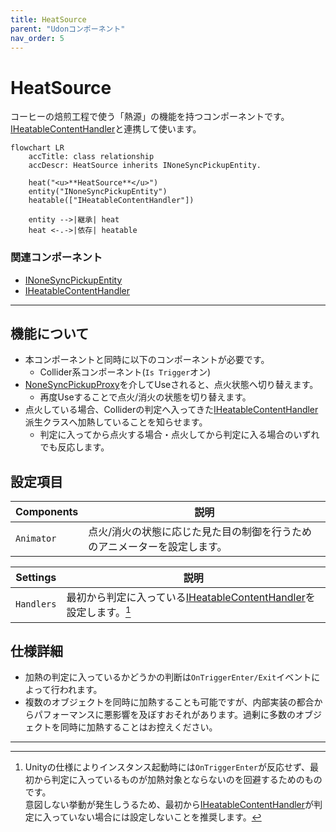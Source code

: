 ```yaml
---
title: HeatSource
parent: "Udonコンポーネント"
nav_order: 5
---
```


# HeatSource

コーヒーの焙煎工程で使う「熱源」の機能を持つコンポーネントです。   
[IHeatableContentHandler]と連携して使います。

```mermaid
flowchart LR
    accTitle: class relationship
    accDescr: HeatSource inherits INoneSyncPickupEntity.

    heat("<u>**HeatSource**</u>")
    entity("INoneSyncPickupEntity")
    heatable(["IHeatableContentHandler"])

    entity -->|継承| heat
    heat <-.->|依存| heatable
```

### 関連コンポーネント

- [INoneSyncPickupEntity]
- [IHeatableContentHandler]

---

## 機能について

- 本コンポーネントと同時に以下のコンポーネントが必要です。
  - Collider系コンポーネント(`Is Trigger`オン)
- [NoneSyncPickupProxy]を介してUseされると、点火状態へ切り替えます。
  - 再度Useすることで点火/消火の状態を切り替えます。
- 点火している場合、Colliderの判定へ入ってきた[IHeatableContentHandler]派生クラスへ加熱していることを知らせます。
  - 判定に入ってから点火する場合・点火してから判定に入る場合のいずれでも反応します。


## 設定項目

| Components | 説明 |
| ---- | ---- |
| `Animator` | 点火/消火の状態に応じた見た目の制御を行うためのアニメーターを設定します。 |

| Settings | 説明 |
| ---- | ---- |
| `Handlers` | 最初から判定に入っている[IHeatableContentHandler]を設定します。[^1] |


## 仕様詳細

- 加熱の判定に入っているかどうかの判断は`OnTriggerEnter/Exit`イベントによって行われます。
- 複数のオブジェクトを同時に加熱することも可能ですが、内部実装の都合からパフォーマンスに悪影響を及ぼすおそれがあります。過剰に多数のオブジェクトを同時に加熱することはお控えください。

---

[^1]: Unityの仕様によりインスタンス起動時には`OnTriggerEnter`が反応せず、最初から判定に入っているものが加熱対象とならないのを回避するためのものです。<br>意図しない挙動が発生しうるため、最初から[IHeatableContentHandler]が判定に入っていない場合には設定しないことを推奨します。



[INoneSyncPickupEntity]: /docs/udon/INoneSyncPickupEntity
[NoneSyncPickupProxy]: /docs/udon/NoneSyncPickupProxy
[IHeatableContentHandler]: /docs/udon/IHeatableContentHandler

